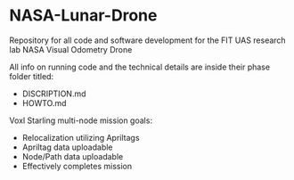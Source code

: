 # NASA-Lunar-Drone
Repository for all code and software development for the FIT UAS research lab NASA Visual Odometry Drone

All info on running code and the technical details are inside their phase folder titled:
- DISCRIPTION.md
- HOWTO.md

Voxl Starling multi-node mission goals:
- Relocalization utilizing Apriltags
- Apriltag data uploadable
- Node/Path data uploadable
- Effectively completes mission
